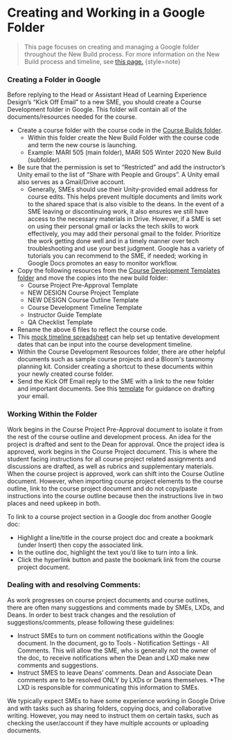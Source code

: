 # Creating and Working in a Google Folder

>This page focuses on creating and managing a Google folder throughout the New Build process. For more information on the New Build process and timeline, see [this page.](Course-Development-Timeline-and-Workflow.md) 
> {style=note}

### Creating a Folder in Google

Before replying to the Head or Assistant Head of Learning Experience Design’s “Kick Off Email” to a new SME, you should create a Course Development folder in Google. This folder will contain all of the documents/resources needed for the course. 
- Create a course folder with the course code in the [Course Builds folder](https://drive.google.com/drive/folders/1W0oNKAlFCY2g2mRV82DNidvTzeNKtw37?usp=drive_link). 
  - Within this folder create the New Build Folder with the course code and term the new course is launching.
  - Example: MARI 505 (main folder), MARI 505 Winter 2020 New Build (subfolder).
- Be sure that the permission is set to “Restricted” and add the instructor’s Unity email to the list of “Share with People and Groups”. A Unity email also serves as a Gmail/Drive account.
  - Generally, SMEs should use their Unity-provided email address for course edits.  This helps prevent multiple documents and limits work to the shared space that is also visible to the deans. In the event of a SME leaving or discontinuing work, it also ensures we still have access to the necessary materials in Drive. However, if a SME is set on using their personal gmail or lacks the tech skills to work effectively, you may add their personal gmail to the folder. Prioritize the work getting done well and in a timely manner over tech troubleshooting and use your best judgment. Google has a variety of tutorials you can recommend to the SME, if needed; working in Google Docs promotes an easy to monitor workflow.
- Copy the following resources from the [Course Development Templates folder](https://drive.google.com/drive/folders/10zHz4YM3SSNo76Afw9pyrQqoazsK7-Ib) and move the copies into the new build folder:
  - Course Project Pre-Approval Template 
  - NEW DESIGN Course Project Template 
  - NEW DESIGN Course Outline Template 
  - Course Development Timeline Template 
  - Instructor Guide Template 
  - QA Checklist Template
- Rename the above 6 files to reflect the course code.
- This [mock timeline spreadsheet](https://docs.google.com/spreadsheets/d/1rriKwipOATP_YnFQYscFvwZQ-ZWHCHUeifdPAo3rSds/edit?usp=sharing) can help set up tentative development dates that can be input into the course development timeline.
- Within the Course Development Resources folder, there are other helpful documents such as sample course projects and a Bloom's taxonomy planning kit. Consider creating a shortcut to these documents within your newly created course folder.
- Send the Kick Off Email reply to the SME with a link to the new folder and important documents. See this [template](https://docs.google.com/document/d/1EnO5nX2CvNVkpvtp2yMEeEchIK0mFt75HdjuzJhdbiw/edit?usp=sharing) for guidance on drafting your email. 

### Working Within the Folder
Work begins in the Course Project Pre-Approval document to isolate it from the rest of the course outline and development process. An idea for the project is drafted and sent to the Dean for approval. Once the project idea is approved, work begins in the Course Project document. This is where the student facing instructions for all course project related assignments and discussions are drafted, as well as rubrics and supplementary materials. When the course project is approved, work can shift into the Course Outline document. However, when importing course project elements to the course outline, link to the course project document and do not copy/paste instructions into the course outline because then the instructions live in two places and need upkeep in both. 

To link to a course project section in a Google doc from another Google doc:
- Highlight a line/title in the course project doc and create a bookmark (under Insert) then copy the associated link.
- In the outline doc, highlight the text you’d like to turn into a link.
- Click the hyperlink button and paste the bookmark link from the course project document.

### Dealing with and resolving Comments:
As work progresses on course project documents and course outlines, there are often many suggestions and comments made by SMEs, LXDs, and Deans. In order to best track changes and the resolution of suggestions/comments, please following these guidelines:

- Instruct SMEs to turn on comment notifications within the Google document. In the document, go to Tools - Notification Settings - All Comments. This will allow the SME, who is generally not the owner of the doc, to receive notifications when the Dean and LXD make new comments and suggestions. 
- Instruct SMES to leave Deans’ comments. Dean and Associate Dean comments are to be resolved ONLY by LXDs or Deans themselves.
*The LXD is responsible for communicating this information to SMEs. 

We typically expect SMEs to have some experience working in Google Drive and with tasks such as sharing folders, copying docs, and collaborative writing. However, you may need to instruct them on certain tasks, such as checking the user/account if they have multiple accounts or uploading documents. 







